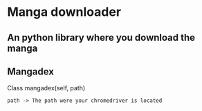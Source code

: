 # Manga downloader
An python library where you download the manga
---
## Mangadex

Class mangadex(self, path)

    path -> The path were your chromedriver is located